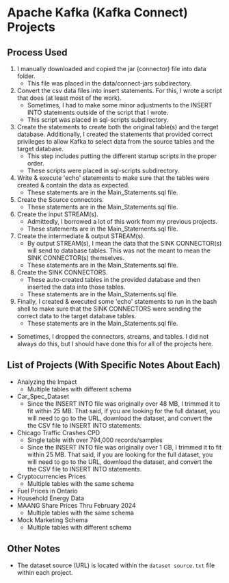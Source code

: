 # Apache Kafka (Kafka Connect) Projects

## Process Used
1. I manually downloaded and copied the jar (connector) file into data folder.
    + This file was placed in the data/connect-jars subdirectory.
2. Convert the csv data files into insert statements. For this, I wrote a script that does (at least most of the work). 
    + Sometimes, I had to make some minor adjustments to the INSERT INTO statements outside of the script that I wrote.
    + This script was placed in sql-scripts subdirectory.
3. Create the statements to create both the original table(s) and the target database. Additionally, I created the statements that provided correct privileges to allow Kafka to select data from the source tables and the target database.
    + This step includes putting the different startup scripts in the proper order.
    + These scripts were placed in sql-scripts subdirectory.
4. Write & execute 'echo' statements to make sure that the tables were created & contain the data as expected.
    + These statements are in the Main_Statements.sql file.
5. Create the Source connectors.
    + These statements are in the Main_Statements.sql file.
6. Create the input STREAM(s).
    + Admittedly, I borrowed a lot of this work from my previous projects. 
    + These statements are in the Main_Statements.sql file.
7. Create the intermediate & output STREAM(s).
    + By output STREAM(s), I mean the data that the SINK CONNECTOR(s) will send to database tables. This was not the meant to mean the SINK CONNECTOR(s) themselves.
    + These statements are in the Main_Statements.sql file.
8. Create the SINK CONNECTORS.
    + These auto-created tables in the provided database and then inserted the data into those tables.
    + These statements are in the Main_Statements.sql file.
9. Finally, I created & executed some 'echo' statements to run in the bash shell to make sure that the SINK CONNECTORS were sending the correct data to the target database tables.
    + These statements are in the Main_Statements.sql file.

* Sometimes, I dropped the connectors, streams, and tables. I did not always do this, but I should have done this for all of the projects here.

## List of Projects (With Specific Notes About Each)

+ Analyzing the Impact
    + Multiple tables with different schema
+ Car_Spec_Dataset
    + Since the INSERT INTO file was originally over 48 MB, I trimmed it to fit within 25 MB. That said, if you are looking for the full dataset, you will need to go to the URL, download the dataset, and convert the the CSV file to INSERT INTO statements.
+ Chicago Traffic Crashes CPD
    + Single table with over 794,000 records/samples
    + Since the INSERT INTO file was originally over 1 GB, I trimmed it to fit within 25 MB. That said, if you are looking for the full dataset, you will need to go to the URL, download the dataset, and convert the the CSV file to INSERT INTO statements.
+ Cryptocurrencies Prices
    + Multiple tables with the same schema
+ Fuel Prices in Ontario
+ Household Energy Data
+ MAANG Share Prices Thru February 2024
    + Multiple tables with the same schema
+ Mock Marketing Schema
    + Multiple tables with different schema

## Other Notes

+ The dataset source (URL) is located within the `dataset source.txt` file within each project.